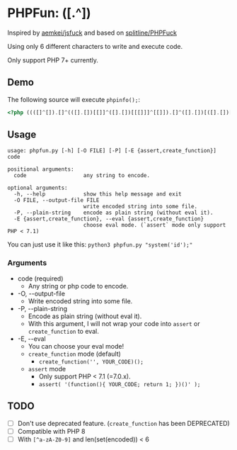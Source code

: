 # PHPFun: ([.^])

Inspired by [aemkei/jsfuck](http://github.com/aemkei/jsfuck) and based on [splitline/PHPFuck](https://github.com/splitline/PHPFuck)

Using only 6 different characters to write and execute code.

Only support PHP 7+ currently.

## Demo
The following source will execute `phpinfo();`:

```php
<?php ((([]^[]).[]^(([].[])[[]]^([].[])[[[]]]^[[]]).[]^([].[])[([].[])[[]]^([].[])[[[]]]]).(([].[])[[[]]]).(([]^[]).[]^(([].[])[[]]^(([]^[]).[].[])[([]^[[]]).([]^[])]^[]^(([]^[[]]).(([].[])[[]]^([].[])[[[]]]^[[]]))).[]^([].[])[([].[])[[]]^([].[])[[[]]]]).(([].[])[([].[])[[]]^([].[])[[[]]]]).((([].[])[[]]^(([]^[]).[].[])[([]^[[]]).([]^[])]^[]^(([]^[[]]).(([].[])[[]]^([].[])[[[]]]^[[]]))^[]^[[]]).[]^([].[])[[]]).(([]^[]).[]^(([].[])[[]]^(([]^[]).[].[])[([]^[[]]).([]^[])]^[]^(([]^[[]]).(([].[])[[]]^([].[])[[[]]]^[[]]))).[]^([].[])[([].[])[[]]^([].[])[[[]]]]).((([].[])[[]]^(([]^[]).[].[])[([]^[[]]).([]^[])]^[]^(([]^[[]]).(([].[])[[]]^([].[])[[[]]]^[[]]))^[]^[[]]).[]^([].[])[[[]]]^([].[])[([].[])[[]]^([].[])[[[]]]]^([].[])[([].[])[[]]^(([]^[]).[].[])[([]^[[]]).([]^[])]^[]^(([]^[[]]).(([].[])[[]]^([].[])[[[]]]^[[]]))]).((([].[])[[]]^(([]^[]).[].[])[([]^[[]]).([]^[])]^[]^(([]^[[]]).(([].[])[[]]^([].[])[[[]]]^[[]]))).[]^([].[])[[]]^([].[])[[[]]]^([].[])[([].[])[[]]^([].[])[[[]]]]).((([].[])[[]]^(([]^[]).[].[])[([]^[[]]).([]^[])]^[]^(([]^[[]]).(([].[])[[]]^([].[])[[[]]]^[[]]))).[]^([].[])[[]]).(([]^[]).[]^(([].[])[[]]^(([]^[]).[].[])[([]^[[]]).([]^[])]^[]^(([]^[[]]).(([].[])[[]]^([].[])[[[]]]^[[]]))).[]^([].[])[[[]]]^([].[])[([].[])[[]]^([].[])[[[]]]]^([].[])[([].[])[[]]^(([]^[]).[].[])[([]^[[]]).([]^[])]^[]^(([]^[[]]).(([].[])[[]]^([].[])[[[]]]^[[]]))]).(([]^[]).[]^(([].[])[[]]^([].[])[[[]]]^[[]]).[]^([].[])[([].[])[[]]^([].[])[[[]]]]).((([].[])[[]]^(([]^[]).[].[])[([]^[[]]).([]^[])]^[]^(([]^[[]]).(([].[])[[]]^([].[])[[[]]]^[[]]))^[]^[[]]).[]^([].[])[[]]).(([]^[]).[]^([].[])[[]]^([].[])[([].[])[[]]^([].[])[[[]]]]^([].[])[([].[])[[]]^(([]^[]).[].[])[([]^[[]]).([]^[])]^[]^(([]^[[]]).(([].[])[[]]^([].[])[[[]]]^[[]]))]).((([].[])[[]]^([].[])[[[]]]^[[]]^(([].[])[[]]^(([]^[]).[].[])[([]^[[]]).([]^[])]^[]^(([]^[[]]).(([].[])[[]]^([].[])[[[]]]^[[]])))).[]^([].[])[[]]^([].[])[([].[])[[]]^([].[])[[[]]]]^([].[])[([].[])[[]]^(([]^[]).[].[])[([]^[[]]).([]^[])]^[]^(([]^[[]]).(([].[])[[]]^([].[])[[[]]]^[[]]))]).(([]^[]).[]^(([].[])[[]]^(([]^[]).[].[])[([]^[[]]).([]^[])]^[]^(([]^[[]]).(([].[])[[]]^([].[])[[[]]]^[[]]))).[]^([].[])[[[]]]^([].[])[([].[])[[]]^([].[])[[[]]]]^([].[])[([].[])[[]]^(([]^[]).[].[])[([]^[[]]).([]^[])]^[]^(([]^[[]]).(([].[])[[]]^([].[])[[[]]]^[[]]))]))(...(((([].[])[[]]^([].[])[[[]]]^[[]]).[]^([].[])[[]]).((([].[])[[]]^(([]^[]).[].[])[([]^[[]]).([]^[])]^[]^(([]^[[]]).(([].[])[[]]^([].[])[[[]]]^[[]]))^[]^[[]]).[]^([].[])[[]]).(([].[])[[[]]]).((([].[])[[]]^(([]^[]).[].[])[([]^[[]]).([]^[])]^[]^(([]^[[]]).(([].[])[[]]^([].[])[[[]]]^[[]]))^[]^[[]]).[]^([].[])[[[]]]^([].[])[([].[])[[]]^([].[])[[[]]]]^([].[])[([].[])[[]]^(([]^[]).[].[])[([]^[[]]).([]^[])]^[]^(([]^[[]]).(([].[])[[]]^([].[])[[[]]]^[[]]))]).((([].[])[[]]^([].[])[[[]]]^[[]]).[]^(([].[])[[]]^(([]^[]).[].[])[([]^[[]]).([]^[])]^[]^(([]^[[]]).(([].[])[[]]^([].[])[[[]]]^[[]]))).[]^([].[])[([].[])[[]]^([].[])[[[]]]]).(([]^[]).[]^(([].[])[[]]^(([]^[]).[].[])[([]^[[]]).([]^[])]^[]^(([]^[[]]).(([].[])[[]]^([].[])[[[]]]^[[]]))).[]^([].[])[([].[])[[]]^([].[])[[[]]]]).((([].[])[[]]^(([]^[]).[].[])[([]^[[]]).([]^[])]^[]^(([]^[[]]).(([].[])[[]]^([].[])[[[]]]^[[]]))^[]^[[]]).[]^([].[])[[]]).(([]^[]).[]^(([].[])[[]]^([].[])[[[]]]^[[]]).[]^([].[])[([].[])[[]]^([].[])[[[]]]]).((([].[])[[]]^([].[])[[[]]]^[[]]).[]^([].[])[[]]).(([]^[]).[]^(([].[])[[]]^(([]^[]).[].[])[([]^[[]]).([]^[])]^[]^(([]^[[]]).(([].[])[[]]^([].[])[[[]]]^[[]]))).[]^([].[])[[[]]]))(((([].[])[[]]^(([]^[]).[].[])[([]^[[]]).([]^[])]^[]^(([]^[[]]).(([].[])[[]]^([].[])[[[]]]^[[]]))).[]^([].[])[([].[])[[]]^([].[])[[[]]]]^([].[])[([].[])[[]]^(([]^[]).[].[])[([]^[[]]).([]^[])]^[]^(([]^[[]]).(([].[])[[]]^([].[])[[[]]]^[[]]))]).(([]^[[]]).[]^([].[])[[[]]]^([].[])[([].[])[[]]^([].[])[[[]]]]).(([]^[[]]).[]^([].[])[[]]).(([]^[[]]).[]^([].[])[[]]^([].[])[([].[])[[]]^([].[])[[[]]]]^([].[])[([].[])[[]]^(([]^[]).[].[])[([]^[[]]).([]^[])]^[]^(([]^[[]]).(([].[])[[]]^([].[])[[[]]]^[[]]))]).(([]^[[]]).[]^([].[])[[]]).(([]^[]).[]^([].[])[[]]^([].[])[([].[])[[]]^([].[])[[[]]]]^([].[])[([].[])[[]]^(([]^[]).[].[])[([]^[[]]).([]^[])]^[]^(([]^[[]]).(([].[])[[]]^([].[])[[[]]]^[[]]))]).(([]^[]).[]^(([].[])[[]]^(([]^[]).[].[])[([]^[[]]).([]^[])]^[]^(([]^[[]]).(([].[])[[]]^([].[])[[[]]]^[[]]))).[]^([].[])[[[]]]^([].[])[([].[])[[]]^([].[])[[[]]]]^([].[])[([].[])[[]]^(([]^[]).[].[])[([]^[[]]).([]^[])]^[]^(([]^[[]]).(([].[])[[]]^([].[])[[[]]]^[[]]))]).((([].[])[[]]^(([]^[]).[].[])[([]^[[]]).([]^[])]^[]^(([]^[[]]).(([].[])[[]]^([].[])[[[]]]^[[]]))).[]^([].[])[[]]^([].[])[[[]]]^([].[])[([].[])[[]]^([].[])[[[]]]]).((([].[])[[]]^([].[])[[[]]]^[[]]^(([].[])[[]]^(([]^[]).[].[])[([]^[[]]).([]^[])]^[]^(([]^[[]]).(([].[])[[]]^([].[])[[[]]]^[[]])))).[]^([].[])[[]]^([].[])[([].[])[[]]^([].[])[[[]]]]^([].[])[([].[])[[]]^(([]^[]).[].[])[([]^[[]]).([]^[])]^[]^(([]^[[]]).(([].[])[[]]^([].[])[[[]]]^[[]]))]).(([]^[]).[]^([].[])[([].[])[[]]^([].[])[[[]]]]^([].[])[([].[])[[]]^(([]^[]).[].[])[([]^[[]]).([]^[])]^[]^(([]^[[]]).(([].[])[[]]^([].[])[[[]]]^[[]]))]).(([]^[[]]).[]^([].[])[([].[])[[]]^([].[])[[[]]]]^([].[])[([].[])[[]]^(([]^[]).[].[])[([]^[[]]).([]^[])]^[]^(([]^[[]]).(([].[])[[]]^([].[])[[[]]]^[[]]))]).(([]^[]).[]^([].[])[[[]]]^([].[])[([].[])[[]]^(([]^[]).[].[])[([]^[[]]).([]^[])]^[]^(([]^[[]]).(([].[])[[]]^([].[])[[[]]]^[[]]))]).(([]^[[]]).[]^([].[])[[[]]]^([].[])[([].[])[[]]^([].[])[[[]]]])))() ?>
```

## Usage

```
usage: phpfun.py [-h] [-O FILE] [-P] [-E {assert,create_function}] code

positional arguments:
  code                  any string to encode.

optional arguments:
  -h, --help            show this help message and exit
  -O FILE, --output-file FILE
                        write encoded string into some file.
  -P, --plain-string    encode as plain string (without eval it).
  -E {assert,create_function}, --eval {assert,create_function}
                        choose eval mode. (`assert` mode only support PHP < 7.1)
```

You can just use it like this: `python3 phpfun.py "system('id');"`

### Arguments
- code (required)
  - Any string or php code to encode.
- -O, --output-file
  - Write encoded string into some file.
- -P, --plain-string
  - Encode as plain string (without eval it). 
  - With this argument, I will not wrap your code into `assert` or `create_function` to eval.
- -E, --eval
  - You can choose your eval mode!
  - `create_function` mode (default)
    - `create_function('', YOUR_CODE)();`
  - `assert` mode
    - Only support PHP < 7.1 (=7.0.x).
    - `assert( '(function(){ YOUR_CODE; return 1; })()' );`

## TODO
- [ ] Don't use deprecated feature. (`create_function` has been DEPRECATED)
- [ ] Compatible with PHP 8
- [ ] With `[^a-zA-Z0-9]` and len(set(encoded)) < 6
